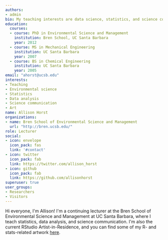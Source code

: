 ```yaml
---
authors:
- admin
bio: My teaching interests are data science, statistics, and science communication.
education:
  courses:
  - course: PhD in Environmental Science and Management
    institution: Bren School, UC Santa Barbara
    year: 2012
  - course: MS in Mechanical Engineering
    institution: UC Santa Barbara
    year: 2007
  - course: BS in Chemical Engineering
    institution: UC Santa Barbara
    year: 2005
email: "ahorst@ucsb.edu"
interests:
- Teaching
- Environmental science
- Statistics
- Data analysis
- Science communication
- Art
name: Allison Horst
organizations:
- name: Bren School of Environmental Science and Management
  url: "http://bren.ucsb.edu/"
role: Lecturer
social:
- icon: envelope
  icon_pack: fas
  link: '#contact'
- icon: twitter
  icon_pack: fab
  link: https://twitter.com/allison_horst
- icon: github
  icon_pack: fab
  link: https://github.com/allisonhorst
superuser: true
user_groups:
- Researchers
- Visitors
---
```


Hi everyone, I'm Allison! I'm a continuing lecturer at the Bren School of Environmental Science and Management at UC Santa Barbara, where I teach statistics, data analysis, and science communication. I'm also the current RStudio Artist-in-Residence, and you can find some of my R- and stats-related artwork [here](https://github.com/allisonhorst/stats-illustrations).
